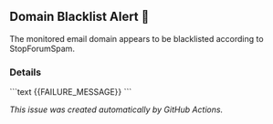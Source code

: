 ## Domain Blacklist Alert 🚨

The monitored email domain appears to be blacklisted according to StopForumSpam.

### Details

\`\`\`text
{{FAILURE_MESSAGE}}
\`\`\`

*This issue was created automatically by GitHub Actions.*
